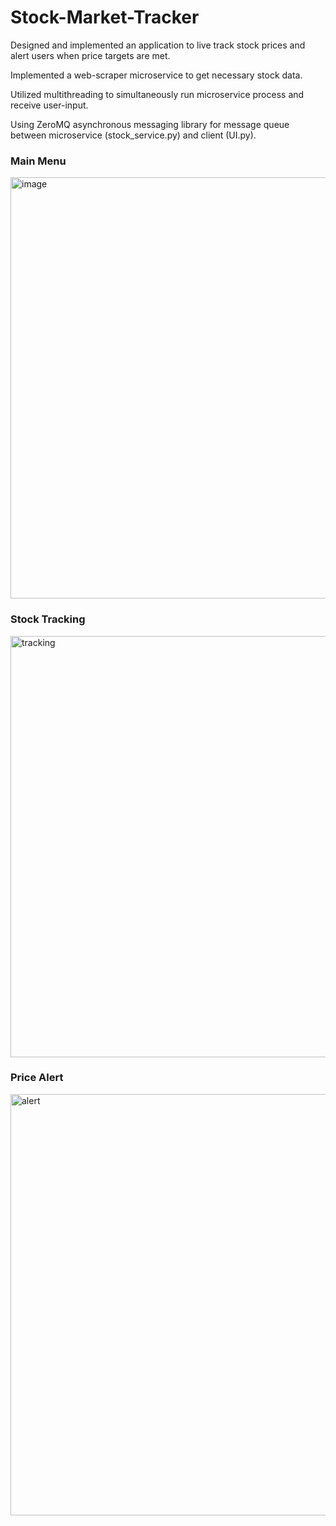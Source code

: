 # Stock-Market-Tracker
Designed and implemented an application to live track stock prices and alert users when price targets are met.

Implemented a web-scraper microservice to get necessary stock data.

Utilized multithreading to simultaneously run microservice process and receive user-input.

Using ZeroMQ asynchronous messaging library for message queue between microservice (stock_service.py) and client (UI.py).

### Main Menu
<img width="674" alt="image" src="https://user-images.githubusercontent.com/84875686/215644283-9f07a7d2-8fe3-4630-85c0-ce4d62cdca78.png">

### Stock Tracking
<img width="674" alt="tracking" src="https://user-images.githubusercontent.com/84875686/215842993-b7e60347-1121-46e9-9b40-66728506d9a5.png">

### Price Alert
<img width="674" alt="alert" src="https://user-images.githubusercontent.com/84875686/215843005-ea0cd8d9-fe19-4192-b7b3-6dc9d9de0a24.png">
